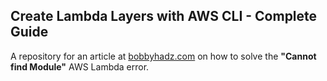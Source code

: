 ## Create Lambda Layers with AWS CLI - Complete Guide

A repository for an article at
[bobbyhadz.com](https://bobbyhadz.com/blog/aws-lambda-cannot-find-module) on how
to solve the **"Cannot find Module"** AWS Lambda error.
